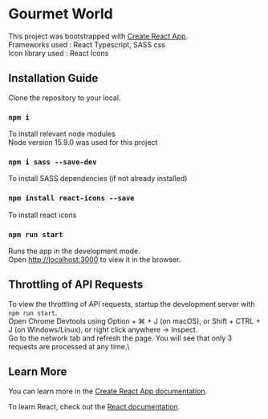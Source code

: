 # Gourmet World

This project was bootstrapped with [Create React App](https://github.com/facebook/create-react-app).\
Frameworks used : React Typescript, SASS css\
Icon library used : React Icons

## Installation Guide

Clone the repository to your local.

### `npm i`

To install relevant node modules\
Node version 15.9.0 was used for this project

### `npm i sass --save-dev`

To install SASS dependencies (if not already installed)

### `npm install react-icons --save`

To install react icons

### `npm run start`

Runs the app in the development mode.\
Open [http://localhost:3000](http://localhost:3000) to view it in the browser.

## Throttling of API Requests

To view the throttling of API requests, startup the development server with `npm run start`.\
Open Chrome Devtools using Option + ⌘ + J (on macOS), or Shift + CTRL + J (on Windows/Linux), or right click anywhere -> Inspect.\
Go to the network tab and refresh the page. You will see that only 3 requests are processed at any time.\

## Learn More

You can learn more in the [Create React App documentation](https://facebook.github.io/create-react-app/docs/getting-started).

To learn React, check out the [React documentation](https://reactjs.org/).
